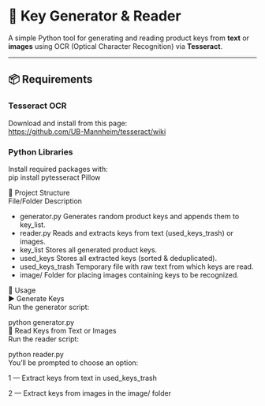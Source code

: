 # 🔑 Key Generator & Reader  

A simple Python tool for generating and reading product keys from **text** or **images** using OCR (Optical Character Recognition) via **Tesseract**.  

---  
## 📦 Requirements  

### Tesseract OCR  
Download and install from this page:  
https://github.com/UB-Mannheim/tesseract/wiki  

### Python Libraries  
Install required packages with:  
pip install pytesseract Pillow  

📁 Project Structure  
File/Folder Description  
- generator.py    Generates random product keys and appends them to key_list.  
- reader.py       Reads and extracts keys from text (used_keys_trash) or images.  
- key_list        Stores all generated product keys.  
- used_keys       Stores all extracted keys (sorted & deduplicated).  
- used_keys_trash Temporary file with raw text from which keys are read.  
- image/          Folder for placing images containing keys to be recognized.  

📌 Usage  
▶️ Generate Keys  
Run the generator script:  

python generator.py  
🧾 Read Keys from Text or Images  
Run the reader script:  

python reader.py  
You’ll be prompted to choose an option:  

1 — Extract keys from text in used_keys_trash  

2 — Extract keys from images in the image/ folder  
